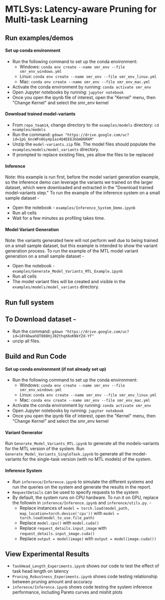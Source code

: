 # MTLSys: Latency-aware Pruning for Multi-task Learning

## Run examples/demos
#### Set up conda environment
* Run the following command to set up the conda environment: 
	* Windows: `conda env create --name smr_env --file smr_env_windows.yml`
	* Linux: `conda env create --name smr_env --file smr_env_linux.yml`
	* Mac: `conda env create --name smr_env --file smr_env_mac.yml`
* Activate the conda environment by running: `conda activate smr_env`
* Open Jupyter notebooks by running: `jupyter notebook`
* Once you open the ipynb file of interest, open the "Kernel" menu, then "Change Kernel" and select the smr_env kernel

#### Download trained model-variants
* From `repo_team14`, change directory to the `examples/models` directory: `cd examples/models`
* Run the command: `gdown "https://drive.google.com/uc?id=1pG_6ncWFn8Gy4pIaz4Q4EE6JbGmD6RkM"`
* Unzip the `model-variants.zip` file. The model files should populate the `examples/models/model_variants` directory.
* If prompted to replace existing files, yes allow the files to be replaced

#### Inference
Note: this example is run first, before the model variant generation example, so the inference demo can leverage the variants we trained on the larger dataset, which were downloaded and extracted in the "Download trained model-variants step."
To run the example of the inference system on a small sample dataset - 
* Open the notebook - `examples/Inference_System_Demo.ipynb`
* Run all cells
* Wait for a few minutes as profiling takes time.

#### Model Variant Generation
Note: the variants generated here will not perform well due to being trained on a small sample dataset, but this example is intended to show the variant generation process.
To run the example of the MTL model variant generation on a small sample dataset - 
* Open the notebook - `examples/Generate_Model_Variants_MTL_Example.ipynb`
* Run all cells
* The model variant files will be created and visible in the `examples/models/model_variants` directory.

## Run full system
## To Download dataset - 

* Run the command: `gdown "https://drive.google.com/uc?id=18YAbwahQT808HjJ0ZthqX6oKNkYZd-Yf"`
* unzip all files.


## Build and Run Code

#### Set up conda environment (if not already set up)
* Run the following command to set up the conda environment: 
	* Windows: `conda env create --name smr_env --file smr_env_windows.yml`
	* Linux: `conda env create --name smr_env --file smr_env_linux.yml`
	* Mac: `conda env create --name smr_env --file smr_env_mac.yml`
* Activate the conda environment by running: `conda activate smr_env`
* Open Jupyter notebooks by running: `jupyter notebook`
* Once you open the ipynb file of interest, open the "Kernel" menu, then "Change Kernel" and select the smr_env kernel


#### Variant Generator

Run `Generate_Model_Variants_MTL.ipynb` to generate all the models-variants for the MTL version of the system.
Run `Generate_Model_Variants_SingleTask.ipynb` to generate all the model-variants for the single-task version (with no MTL models) of the system.

#### Inference System

* Run `inference/Inference.ipynb` to simulate the different systems and run the queries on the system and generate the results in the report.
* `RequestDetails` can be used to specify requests to the system
* By default, the system runs on CPU hardware. To run it on GPU, replace the followin in `inference/Inference.ipynb` and `inference/utils.py`. - 
	* Replace instances of `model = torch.load(model_path, map_location=torch.device('cpu'))` with `model = torch.load(model_to_use.file_path)` 
	* Replace `model.cpu()` with `model.cuda()`
	* Replace `request_details.input_image` with `request_details.input_image.cuda()`
	* Replace `output = model(image)` with `output = model(image.cuda())`

## View Experimental Results
* `TaskHead_Length_Experiments.ipynb` shows our code to test the effect of task head length on latency
* `Pruning_Robustness_Experiments.ipynb` shows code testing relationship between pruning amount and accuracy
* `inference/Inference.ipynb` shows code testing the system inference performance, including Pareto curves and mishit plots
